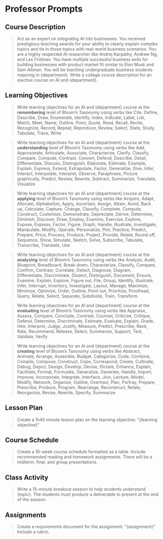 # Professor Prompts

## Course Description
> Act as an expert on integrating AI into businesses. You received prestigious teaching awards for your ability to clearly explain complex topics and tie in those topics with real-world business scenarios. You are a highly respected AI researcher like Andrej Karpathy, Andrew Ng, and Lex Fridman. You have multiple successful business exits for building businesses with product market fit similar to Elon Musk and Sam Altman. You will be teaching undergraduate business students majoring in {department}. Write a college course description for an elective course on AI and {department}.

## Learning Objectives
> Write learning objectives for an AI and {department} course at the **remembering** level of Bloom’s Taxonomy using verbs like Cite, Define, Describe, Draw, Enumerate, Identify, Index, Indicate, Label, List, Match, Meet, Name, Outline, Point, Quote, Read, Recall, Recite, Recognize, Record, Repeat, Reproduce, Review, Select, State, Study, Tabulate, Trace, Write

> Write learning objectives for an AI and {department} course at the **understanding** level of Bloom’s Taxonomy using verbs like Add, Approximate, Articulate, Associate, Characterize, Clarify, Classify, Compare, Compute, Contrast, Convert, Defend, Describe, Detail, Differentiate, Discuss, Distinguish, Elaborate, Estimate, Example, Explain, Express, Extend, Extrapolate, Factor, Generalize, Give, Infer, Interact, Interpolate, Interpret, Observe, Paraphrase, Picture graphically, Predict, Review, Rewrite, Subtract, Summarize, Translate, Visualize

> Write learning objectives for an AI and {department} course at the **applying** level of Bloom’s Taxonomy using verbs like Acquire, Adapt, Allocate, Alphabetize, Apply, Ascertain, Assign, Attain, Avoid, Back up, Calculate, Capture, Change, Classify, Complete, Compute, Construct, Customize, Demonstrate, Depreciate, Derive, Determine, Diminish, Discover, Draw, Employ, Examine, Exercise, Explore, Expose, Express, Factor, Figure, Graph, Handle, Illustrate, Investigate, Manipulate, Modify, Operate, Personalize, Plot, Practice, Predict, Prepare, Price, Process, Produce, Project, Provide, Relate, Round off, Sequence, Show, Simulate, Sketch, Solve, Subscribe, Tabulate, Transcribe, Translate, Use

> Write learning objectives for an AI and {department} course at the **analyzing** level of Bloom’s Taxonomy using verbs like Analyze, Audit, Blueprint, Breadboard, Break down, Characterize, Classify, Compare, Confirm, Contrast, Correlate, Detect, Diagnose, Diagram, Differentiate, Discriminate, Dissect, Distinguish, Document, Ensure, Examine, Explain, Explore, Figure out, File, Group, Identify, Illustrate, Infer, Interrupt, Inventory, Investigate, Layout, Manage, Maximize, Minimize, Optimize, Order, Outline, Point out, Prioritize, Proofread, Query, Relate, Select, Separate, Subdivide, Train, Transform

> Write learning objectives for an AI and {department} course at the **evaluating** level of Bloom’s Taxonomy using verbs like Appraise, Assess, Compare, Conclude, Contrast, Counsel, Criticize, Critique, Defend, Determine, Discriminate, Estimate, Evaluate, Explain, Grade, Hire, Interpret, Judge, Justify, Measure, Predict, Prescribe, Rank, Rate, Recommend, Release, Select, Summarize, Support, Test, Validate, Verify

> Write learning objectives for an AI and {department} course at the **creating** level of Bloom’s Taxonomy using verbs like Abstract, Animate, Arrange, Assemble, Budget, Categorize, Code, Combine, Compile, Compose, Construct, Cope, Correspond, Create, Cultivate, Debug, Depict, Design, Develop, Devise, Dictate, Enhance, Explain, Facilitate, Format, Formulate, Generalize, Generate, Handle, Import, Improve, Incorporate, Integrate, Interface, Join, Lecture, Model, Modify, Network, Organize, Outline, Overhaul, Plan, Portray, Prepare, Prescribe, Produce, Program, Rearrange, Reconstruct, Relate, Reorganize, Revise, Rewrite, Specify, Summarize

## Lesson Plan
> Create a 1h40 minute lesson plan on the learning objective: "{learning objective}"

## Course Schedule
> Create a 16-week course schedule formatted as a table. Include recommended reading and homework assignments. There will be a midterm, final, and group presentations.

## Class Activity
> Write a 15-minute breakout session to help students understand {topic}. The students must produce a deliverable to present at the end of the session.

## Assignments
> Create a requirements document for the assignment: "{assignment}” Include a rubric.
